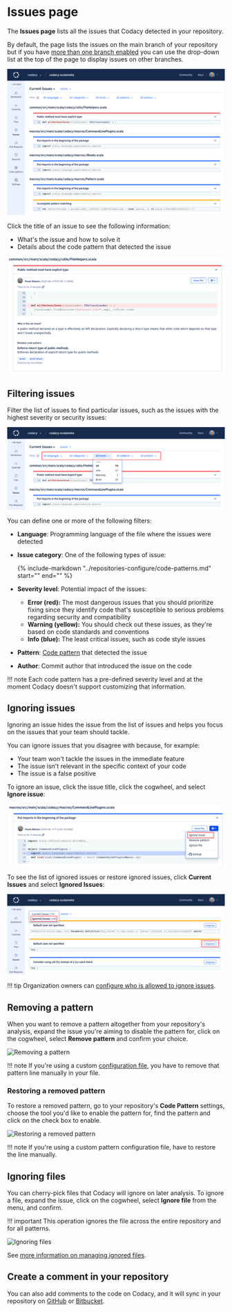 # Issues page

The **Issues page** lists all the issues that Codacy detected in your repository.

By default, the page lists the issues on the main branch of your repository but if you have [more than one branch enabled](../repositories-configure/managing-branches.md) you can use the drop-down list at the top of the page to display issues on other branches.

![Issues page](images/issues.png)

Click the title of an issue to see the following information:

-   What's the issue and how to solve it
-   Details about the code pattern that detected the issue

![Issue details](images/issues-detail.png)

## Filtering issues

Filter the list of issues to find particular issues, such as the issues with the highest severity or security issues:

![Filtering issues](images/issues-filter.png)

You can define one or more of the following filters:

-   **Language**: Programming language of the file where the issues were detected

-   **Issue category**: One of the following types of issue:

    {%
        include-markdown "../repositories-configure/code-patterns.md"
        start="<!--categories-start-->"
        end="<!--categories-end-->"
    %}

-   **Severity level**: Potential impact of the issues:

    -   **Error (red):** The most dangerous issues that you should prioritize fixing since they identify code that's susceptible to serious problems regarding security and compatibility
    -   **Warning (yellow):** You should check out these issues, as they're based on code standards and conventions
    -   **Info (blue):** The least critical issues, such as code style issues

-   **Pattern**: [Code pattern](../repositories-configure/code-patterns.md) that detected the issue

-   **Author**: Commit author that introduced the issue on the code

!!! note
    Each code pattern has a pre-defined severity level and at the moment Codacy doesn't support customizing that information.

## Ignoring issues

Ignoring an issue hides the issue from the list of issues and helps you focus on the issues that your team should tackle.

You can ignore issues that you disagree with because, for example:

-   Your team won't tackle the issues in the immediate feature
-   The issue isn't relevant in the specific context of your code
-   The issue is a false positive

To ignore an issue, click the issue title, click the cogwheel, and select **Ignore issue**:

![Ignoring an issue](images/issues-ignore.png)

To see the list of ignored issues or restore ignored issues, click **Current Issues** and select **Ignored Issues**:

![Restoring an ignored issue](images/issues-unignore.png)

!!! tip
    Organization owners can [configure who is allowed to ignore issues](../organizations/roles-and-permissions-for-synced-organizations.md#configure-ignore-issues).

## Removing a pattern

When you want to remove a pattern altogether from your repository's analysis, expand the issue you're aiming to disable the pattern for, click on the cogwheel, select **Remove pattern** and confirm your choice.

![Removing a pattern](images/issues-remove-pattern.gif)

!!! note
    If you're using a custom [configuration file](../repositories-configure/code-patterns.md#using-your-own-tool-configuration-files), you have to remove that pattern line manually in your file.

### Restoring a removed pattern

To restore a removed pattern, go to your repository's **Code Pattern** settings, choose the tool you'd like to enable the pattern for, find the pattern and click on the check box to enable.

![Restoring a removed pattern](images/issues-restore-pattern.gif)

!!! note
    If you're using a custom pattern configuration file, have to restore the line manually.

## Ignoring files

You can cherry-pick files that Codacy will ignore on later analysis. To ignore a file, expand the issue, click on the cogwheel, select **Ignore file** from the menu, and confirm.

!!! important
    This operation ignores the file across the entire repository and for all patterns.

![Ignoring files](images/issues-ignoring-files.gif)

See [more information on managing ignored files](../repositories-configure/ignoring-files.md).

## Create a comment in your repository

You can also add comments to the code on Codacy, and it will sync in your repository on [GitHub](../repositories-configure/integrations/github-integration.md) or [Bitbucket](../repositories-configure/integrations/bitbucket-integration.md).
